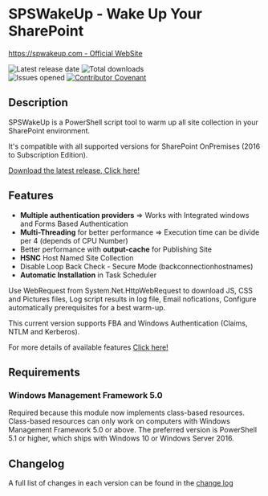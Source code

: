# SPSWakeUp - Wake Up Your SharePoint

[https://spwakeup.com - Official WebSite](https://spwakeup.com)

![Latest release date](https://img.shields.io/github/release-date/luigilink/spswakeup.svg?style=flat)
![Total downloads](https://img.shields.io/github/downloads/luigilink/spswakeup/total.svg?style=flat)  
![Issues opened](https://img.shields.io/github/issues/luigilink/spswakeup.svg?style=flat)
[![Contributor Covenant](https://img.shields.io/badge/Contributor%20Covenant-2.1-4baaaa.svg)](code_of_conduct.md)

## Description

SPSWakeUp is a PowerShell script tool to warm up all site collection in your SharePoint environment.

It's compatible with all supported versions for SharePoint OnPremises (2016 to Subscription Edition).

[Download the latest release, Click here!](https://github.com/luigilink/spswakeup/releases/latest)

## Features

- **Multiple authentication providers** => Works with Integrated windows and Forms Based Authentication
- **Multi-Threading** for better performance => Execution time can be divide per 4 (depends of CPU Number)
- Better performance with **output-cache** for Publishing Site
- **HSNC** Host Named Site Collection
- Disable Loop Back Check - Secure Mode (backconnectionhostnames)
- **Automatic Installation** in Task Scheduler

Use WebRequest from System.Net.HttpWebRequest to download JS, CSS and Pictures files, Log script results in log file, Email nofications, Configure automatically prerequisites for a best warm-up.

This current version supports FBA and Windows Authentication (Claims, NTLM and Kerberos).

For more details of available features [Click here!](https://github.com/luigilink/spswakeup/wiki/Features)

## Requirements

### Windows Management Framework 5.0

Required because this module now implements class-based resources.
Class-based resources can only work on computers with Windows
Management Framework 5.0 or above.
The preferred version is PowerShell 5.1 or higher, which ships with Windows 10 or Windows Server 2016.

## Changelog

A full list of changes in each version can be found in the [change log](CHANGELOG.md)
